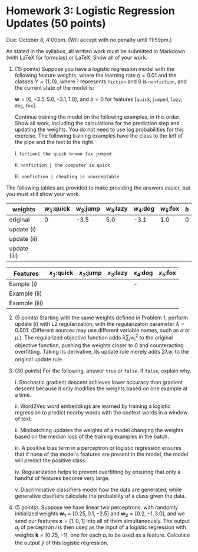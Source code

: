 # Homework 3: Logistic Regression Updates (50 points)

Due:  October 8, 4:00pm.  (Will accept with no penalty until 11:59pm.)

As stated in the syllabus, all written work must be submitted in Markdown (with LaTeX for formulas) or LaTeX.  Show all of your work.



1. (15 points) Suppose you have a logistic regression model with the following feature weights, where the learning rate $\eta=0.01$ and the classes $Y=\{1,0\}$, where 1 represents $\texttt{fiction}$ and 0 is $\texttt{nonfiction}$, and the current state of the model is:

   $\mathbf{w}=[0, -3.5, 5.0, -3.1, 1.0]$, and $b=0$ for features $[\texttt{quick},\texttt{jumped},\texttt{lazy},\texttt{dog},\texttt{fox}]$.

   Continue training the model on the following examples, in this order.  Show all work, including the calculations for the prediction step and updating the weights. You do not need to use log probabilities for this exercise. The following training examples have the class to the left of the pipe and the text to the right.

   i. `fiction| the quick brown fox jumped`

   ii. `nonfiction | the computer is quick`

   iii. `nonfiction | cheating is unacceptable`

The following tables are provided to make providing the answers easier, but you must still show your work.

| weights      | $w_1$:quick | $w_2$:jump | $w_3$:lazy | $w_4$:dog | $w_5$:fox | $b$  |
| ------------ | ----------- | ---------- | ---------- | --------- | --------- | ---- |
| original     | 0           | -3.5       | 5.0        | -3.1      | 1.0       | 0    |
| update (i)   |             |            |            |           |           |      |
| update (ii)  |             |            |            |           |           |      |
| update (iii) |             |            |            |           |           |      |

| Features      | $x_1$:quick | $x_2$:jump | $x_3$:lazy | $x_4$:dog | $x_5$:fox |
| ------------- | ----------- | ---------- | ---------- | --------- | --------- |
| Eample (i)    |             |            |            | -         |           |
| Example (ii)  |             |            |            |           |           |
| Example (iii) |             |            |            |           |           |

2. (5 points) Starting with the same weights defined in Problem 1, perform update (i) with L2 regularization, with the regularizaton parameter $\lambda=0.001$.   (Different sources may use different variable names, such as $\alpha$ or $\mu$.). The regularized objective function adds $\lambda\sum_i w_i^2$ to the original objective function, pushing the weights closer to 0 and counteracting overfitting.  Taking its derivative, its update rule merely adds $2\lambda w_i$ to the original update rule.

3. (30 points) For the following, answer `true` or `false`.  If `false`, explain why.

   i. Stochastic gradient descent achieves lower accuracy than gradient descent because it only modifies the weights based on one example at a time.

   ii. Word2Vec word embeddings are learned by training a logistic regression to predict nearby words with the context words in a window of text.

   ii. Minibatching updates the weights of a model changing the weights based on the median loss of the training examples in the batch.

   iii. A positive bias term in a perceptron or logistic regression ensures that if none of the model's features are present in the model, the model will predict the positive class.  

   iv. Regularization helps to prevent overfitting by ensuring that only a handful of features become very large.

   v. Discriminative classifiers model how the data are generated, while generative clssifiers calculate the probability of a class given the data.

4. (5 points).  Suppose we have linear two perceptrons, with randomly initialized weights $\mathbf{w_1}=[0.25, 0.1, -2.5]$ and $\mathbf{w_2}=[0.2, -1, 3.0]$, and we send our features $\mathbf{x}=[1,0,1]$ into all of them simultaneously. The output $a_i$ of perceptron $i$ is then used as the input of a logistic regression with weights $\mathbf{k}=[0.25, -1$], one for each $a_i$ to be used as a feature.  Calculate the output $\hat{y}$ of this logistic regression.

